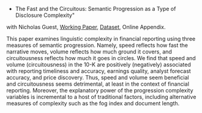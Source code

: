 * The Fast and the Circuitous: Semantic Progression as a Type of Disclosure Complexity"

with Nicholas Guest, [Working Paper](https://papers.ssrn.com/sol3/papers.cfm?abstract_id=4098951), [Dataset](https://jiawen-yan.github.io/datasets/circuitousness/), Online Appendix.

This paper examines linguistic complexity in financial reporting using three measures of semantic progression. Namely, speed reflects how fast the narrative moves, volume reflects how much ground it covers, and circuitousness reflects how much it goes in circles. We find that speed and volume (circuitousness) in the 10-K are positively (negatively) associated with reporting timeliness and accuracy, earnings quality, analyst forecast accuracy, and price discovery. Thus, speed and volume seem beneficial and circuitousness seems detrimental, at least in the context of financial reporting. Moreover, the explanatory power of the progression complexity variables is incremental to a host of traditional factors, including alternative measures of complexity such as the fog index and document length.


